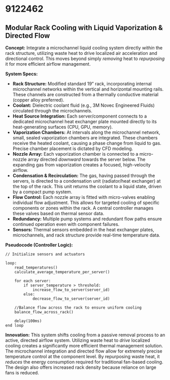 # 9122462

## Modular Rack Cooling with Liquid Vaporization & Directed Flow

**Concept:** Integrate a microchannel liquid cooling system directly *within* the rack structure, utilizing waste heat to drive localized air acceleration and directional control. This moves beyond simply *removing* heat to *repurposing* it for more efficient airflow management.

**System Specs:**

*   **Rack Structure:** Modified standard 19” rack, incorporating internal microchannel networks within the vertical and horizontal mounting rails. These channels are constructed from a thermally conductive material (copper alloy preferred).
*   **Coolant:** Dielectric coolant fluid (e.g., 3M Novec Engineered Fluids) circulated through the microchannels.
*   **Heat Source Integration:** Each server/component connects to a dedicated microchannel heat exchanger plate mounted directly to its heat-generating surfaces (CPU, GPU, memory).
*   **Vaporization Chambers:**  At intervals along the microchannel network, small, sealed vaporization chambers are integrated. These chambers receive the heated coolant, causing a phase change from liquid to gas. Precise chamber placement is dictated by CFD modeling.
*   **Nozzle Array:** Each vaporization chamber is connected to a micro-nozzle array directed *downward* towards the server below. The expanding gas from vaporization creates a focused, high-velocity airflow.
*   **Condensation & Recirculation:**  The gas, having passed through the servers, is directed to a condensation unit (radiator/heat exchanger) at the top of the rack.  This unit returns the coolant to a liquid state, driven by a compact pump system.
*   **Flow Control:** Each nozzle array is fitted with micro-valves enabling individual flow adjustment. This allows for targeted cooling of specific components or zones within the rack. A central controller manages these valves based on thermal sensor data.
*   **Redundancy:** Multiple pump systems and redundant flow paths ensure continued operation even with component failures.
*   **Sensors:** Thermal sensors embedded in the heat exchanger plates, microchannels, and rack structure provide real-time temperature data.

**Pseudocode (Controller Logic):**

```
// Initialize sensors and actuators

loop:
    read_temperatures()
    calculate_average_temperature_per_server()

    for each server:
        if server_temperature > threshold:
            increase_flow_to_server(server_id)
        else:
            decrease_flow_to_server(server_id)

    //Balance flow across the rack to ensure uniform cooling
    balance_flow_across_rack()

    delay(100ms)
end loop
```

**Innovation:** This system shifts cooling from a passive removal process to an active, directed airflow system. Utilizing waste heat to *drive* localized cooling creates a significantly more efficient thermal management solution. The microchannel integration and directed flow allow for extremely precise temperature control at the component level.  By repurposing waste heat, it *reduces* the energy consumption required for traditional fan-based cooling. The design also offers increased rack density because reliance on large fans is reduced.